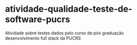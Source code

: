 # atividade-qualidade-teste-de-software-pucrs
Atividade sobre testes dados pelo curso de pós graduação desenvolvimento full stack da PUCRS
